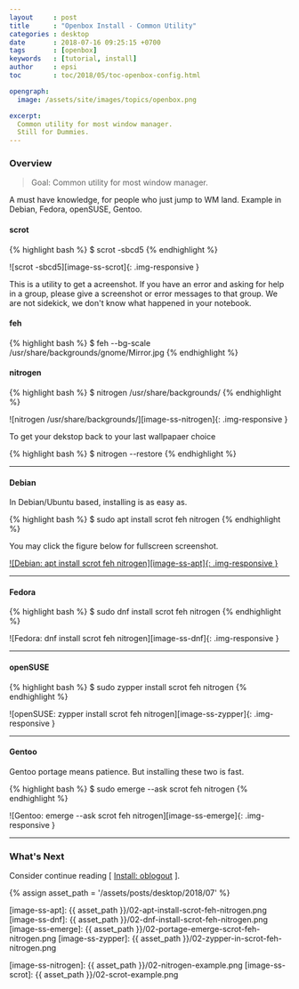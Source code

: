 ```yaml
---
layout     : post
title      : "Openbox Install - Common Utility"
categories : desktop
date       : 2018-07-16 09:25:15 +0700
tags       : [openbox]
keywords   : [tutorial, install]
author     : epsi
toc        : toc/2018/05/toc-openbox-config.html

opengraph:
  image: /assets/site/images/topics/openbox.png

excerpt:
  Common utility for most window manager.
  Still for Dummies.
---
```


### Overview

> Goal: Common utility for most window manager.

A must have knowledge, for people who just jump to WM land.
Example in Debian, Fedora, openSUSE, Gentoo.

#### scrot

{% highlight bash %}
$ scrot -sbcd5
{% endhighlight %}

![scrot -sbcd5][image-ss-scrot]{: .img-responsive }

This is a utility to get a acreenshot.
If you have an error and asking for help in a group,
please give a screenshot or error messages to that group.
We are not sidekick, we don't know what happened in your notebook.

#### feh

{% highlight bash %}
$ feh --bg-scale /usr/share/backgrounds/gnome/Mirror.jpg 
{% endhighlight %}

#### nitrogen

{% highlight bash %}
$ nitrogen /usr/share/backgrounds/
{% endhighlight %}

![nitrogen /usr/share/backgrounds/][image-ss-nitrogen]{: .img-responsive }

To get your dekstop back to your last wallpapaer choice

{% highlight bash %}
$ nitrogen --restore
{% endhighlight %}

-- -- --

#### Debian

In Debian/Ubuntu based, installing is as easy as.

{% highlight bash %}
$ sudo apt install scrot feh nitrogen
{% endhighlight %}

You may click the figure below for fullscreen screenshot.

[![Debian: apt install scrot feh nitrogen][image-ss-apt]{: .img-responsive }][photo-ss-apt]

-- -- --

#### Fedora

{% highlight bash %}
$ sudo dnf install scrot feh nitrogen
{% endhighlight %}

![Fedora: dnf install scrot feh nitrogen][image-ss-dnf]{: .img-responsive }

-- -- --

#### openSUSE

{% highlight bash %}
$ sudo zypper install scrot feh nitrogen
{% endhighlight %}

![openSUSE: zypper install scrot feh nitrogen][image-ss-zypper]{: .img-responsive }


-- -- --

#### Gentoo

Gentoo portage means patience.
But installing these two is fast.

{% highlight bash %}
$ sudo emerge --ask scrot feh nitrogen
{% endhighlight %}

![Gentoo: emerge --ask scrot feh nitrogen][image-ss-emerge]{: .img-responsive }

-- -- --

### What's Next

Consider continue reading [ [Install: oblogout][local-part-config] ].

[//]: <> ( -- -- -- links below -- -- -- )
{% assign asset_path = '/assets/posts/desktop/2018/07' %}

[local-part-config]:  /desktop/2018/07/17/openbox-install.html

[image-ss-apt]:      {{ asset_path }}/02-apt-install-scrot-feh-nitrogen.png
[image-ss-dnf]:      {{ asset_path }}/02-dnf-install-scrot-feh-nitrogen.png
[image-ss-emerge]:   {{ asset_path }}/02-portage-emerge-scrot-feh-nitrogen.png
[image-ss-zypper]:   {{ asset_path }}/02-zypper-in-scrot-feh-nitrogen.png

[photo-ss-apt]:      https://photos.google.com/share/AF1QipMCFikwVY_d7DR9OMOmp-t4qwKDgluWO9lU6qK01_y9IUYA7eorvCdHkmRrRxnatA/photo/AF1QipM2B_0wzcTiXTdpkHcQx1UOPIPW_Ctu1aj2_0X0?key=U2l0bFJCRFZuY00xOUlCeUhiRGVEOTJESVo5MmFR

[image-ss-nitrogen]: {{ asset_path }}/02-nitrogen-example.png
[image-ss-scrot]:    {{ asset_path }}/02-scrot-example.png
